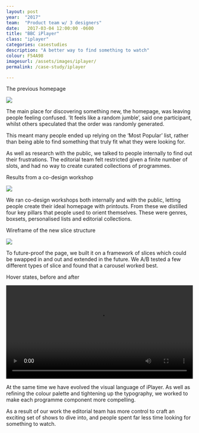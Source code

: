 ```yaml
---
layout: post
year:  "2017"
team:  "Product team w/ 3 designers"
date:   2017-03-04 12:00:00 -0600
title: "BBC iPlayer"
class: "iplayer"
categories: casestudies
description: "A better way to find something to watch"
colour: F54A98
imagesurl: /assets/images/iplayer/
permalink: /case-study/iplayer

---
```


<!-- 
<div class="image-contain iplayer">
<p class="caption">BBC iPlayer</p>
<div class="screen"><img src="../assets/images/home/iplayer-homepage.png"></div>
<p class="caption">A better way to find something to watch</p>
</div> -->


<!-- iPlayer was created in 2007 as a way to catch up on TV you’d missed. Over time it became a place to discover new shows, too. However, in research sessions we saw that it wasn’t as easy to find something new as it should’ve been. 
 -->

<div class="image-contain">
<p class="caption">The previous homepage</p>
<div class="screen"><img src="{{page.imagesurl}}1008_Current.png"></div>
</div>



The main place for discovering something new, the homepage, was leaving people feeling confused. ‘It feels like a random jumble’, said one participant, whilst others speculated that the order was randomly generated.  

This meant many people ended up relying on the ‘Most Popular’ list, rather than being able to find something that truly fit what they were looking for. 

As well as research with the public, we talked to people internally to find out their frustrations. The editorial team felt restricted given a finite number of slots, and had no way to create curated collections of programmes.

<div class="image-contain">
<p class="caption">Results from a co-design workshop</p>
<div class="no-screen"><img src="{{page.imagesurl}}iplayer-post-img3.png"></div>
</div>


We ran co-design workshops both internally and with the public, letting people create their ideal homepage with printouts. From these we distilled four key pillars that people used to orient themselves. These were genres, boxsets, personalised lists and editorial collections.


<div class="image-contain">
<p class="caption">Wireframe of the new slice structure</p>
<div class="screen"><img src="{{page.imagesurl}}iplayer-post-img6.png"></div>

</div>


To future-proof the page, we built it on a framework of slices which could be swapped in and out and extended in the future. We A/B tested a few different types of slice and found that a carousel worked best.

<div class="image-contain">
<p class="caption">Hover states, before and after</p>
<div class="no-screen"><video width="100%" autoplay loop controls>
  <source src="{{page.imagesurl}}iPlayer_hover_states.mp4" type="video/mp4">
Your browser does not support videos.
</video>
</div>

</div>

At the same time we have evolved the visual language of iPlayer. As well as refining the colour palette and tightening up the typography, we worked to make each programme component more compelling. 

As a result of our work the editorial team has more control to craft an exciting set of shows to dive into, and people spent far less time looking for something to watch.  


<!-- <div class="image-contain iplayer"><div class="screen"><img src="../assets/images/home/iplayer-homepage.png"></div></div>

<p class="colophon">This work was completed as a Junior UX designer over 3 months, working closely with <a href="https://www.linkedin.com/in/filippo-cuttica-7a88b911/">Filippo Cuttica</a>, <a href="https://www.linkedin.com/in/dimple-gohil-803a0a50">Dimple Gohil</a> and <a href="https://www.linkedin.com/in/thomas-arnold">Thomas Arnold</a>.</p> -->

